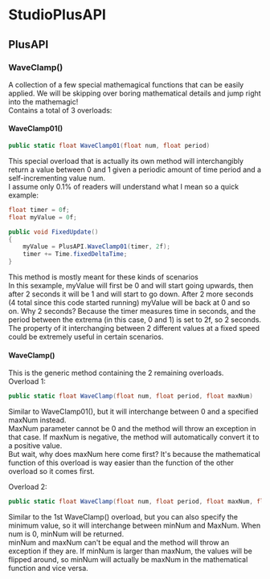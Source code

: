 # StudioPlusAPI
## PlusAPI
### WaveClamp()
A collection of a few special mathemagical functions that can be easily applied. We will be skipping over boring mathematical details and jump right into the mathemagic!<br/>
Contains a total of 3 overloads:
####  WaveClamp01()
```cs
public static float WaveClamp01(float num, float period)
```
This special overload that is actually its own method will interchangibly return a value between 0 and 1 given a periodic amount of time period and a self-incrementing value num.<br/>
I assume only 0.1% of readers will understand what I mean so a quick example:
```cs
float timer = 0f;
float myValue = 0f;

public void FixedUpdate()
{
    myValue = PlusAPI.WaveClamp01(timer, 2f);
    timer += Time.fixedDeltaTime;
}
```
This method is mostly meant for these kinds of scenarios<br/>
In this sexample, myValue will first be 0 and will start going upwards, then after 2 seconds it will be 1 and will start to go down. After 2 more seconds (4 total since this code started running) myValue will be back at 0 and so on. Why 2 seconds? Because the timer measures time in seconds, and the period between the extrema (in this case, 0 and 1) is set to 2f, so 2 seconds.<br/>
The property of it interchanging between 2 different values at a fixed speed could be extremely useful in certain scenarios.
#### WaveClamp()
This is the generic method containing the 2 remaining overloads.<br/>
Overload 1:
```cs
public static float WaveClamp(float num, float period, float maxNum)
```
Similar to WaveClamp01(), but it  will interchange between 0 and a specified maxNum instead.<br/> 
MaxNum parameter cannot be 0 and the method will throw an exception in that case. If maxNum is negative, the method will automatically convert it to a positive value.<br/>
But wait, why does maxNum here come first? It's because the mathematical function of this overload is way easier than the function of the other overload so it comes first.

Overload 2:
```cs
public static float WaveClamp(float num, float period, float maxNum, float minNum)
```
Similar to the 1st WaveClamp() overload, but you can also specify the minimum value, so it will interchange between minNum and MaxNum. When num is 0, minNum will be returned.<br/>
minNum and maxNum can't be equal and the method will throw an exception if they are. If minNum is larger than maxNum, the values will be flipped around, so minNum will actually be maxNum in the mathematical function and vice versa.
